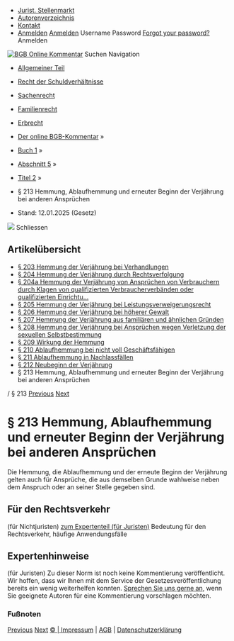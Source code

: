   * [Jurist. Stellenmarkt](https://bgb.kommentar.de/Buch-1/Abschnitt-5/Titel-2/</job-board> "Jurist. Stellenmarkt")
  * [Autorenverzeichnis](https://bgb.kommentar.de/Buch-1/Abschnitt-5/Titel-2/</Autorenverzeichnis> "Autorenverzeichnis")
  * [Kontakt](https://bgb.kommentar.de/Buch-1/Abschnitt-5/Titel-2/</Kontakt>)
  * [Anmelden](https://bgb.kommentar.de/Buch-1/Abschnitt-5/Titel-2/<#login> "show login form") [Anmelden](https://bgb.kommentar.de/Buch-1/Abschnitt-5/Titel-2/<#> "hide login form") Username Password
[Forgot your password?](https://bgb.kommentar.de/Buch-1/Abschnitt-5/Titel-2/</user/forgotpassword>) Anmelden 


[![BGB Online Kommentar](https://bgb.kommentar.de/extension/bgb/design/bgb/images/logo.png)](https://bgb.kommentar.de/Buch-1/Abschnitt-5/Titel-2/</> "BGB Online Kommentar")
Suchen
Navigation
  * [Allgemeiner Teil](https://bgb.kommentar.de/Buch-1/Abschnitt-5/Titel-2/</Buch-1>)
  * [Recht der Schuldverhältnisse](https://bgb.kommentar.de/Buch-1/Abschnitt-5/Titel-2/</Buch-2>)
  * [Sachenrecht](https://bgb.kommentar.de/Buch-1/Abschnitt-5/Titel-2/</Buch-3>)
  * [Familienrecht](https://bgb.kommentar.de/Buch-1/Abschnitt-5/Titel-2/</Buch-4>)
  * [Erbrecht](https://bgb.kommentar.de/Buch-1/Abschnitt-5/Titel-2/</Buch-5>)


  * [Der online BGB-Kommentar](https://bgb.kommentar.de/Buch-1/Abschnitt-5/Titel-2/</>) »
  * [Buch 1](https://bgb.kommentar.de/Buch-1/Abschnitt-5/Titel-2/</Buch-1>) »
  * [Abschnitt 5](https://bgb.kommentar.de/Buch-1/Abschnitt-5/Titel-2/</Buch-1/Abschnitt-5>) »
  * [Titel 2](https://bgb.kommentar.de/Buch-1/Abschnitt-5/Titel-2/</Buch-1/Abschnitt-5/Titel-2>) »
  * § 213 Hemmung, Ablaufhemmung und erneuter Beginn der Verjährung bei anderen Ansprüchen 
  * Stand: 12.01.2025 (Gesetz) 


![](https://vg01.met.vgwort.de/na/1c9909529ead4f509072c06d9081a7d5)
Schliessen 
## Artikelübersicht
  * [ § 203 Hemmung der Verjährung bei Verhandlungen ](https://bgb.kommentar.de/Buch-1/Abschnitt-5/Titel-2/</Buch-1/Abschnitt-5/Titel-2/Hemmung-der-Verjaehrung-bei-Verhandlungen>)
  * [ § 204 Hemmung der Verjährung durch Rechtsverfolgung ](https://bgb.kommentar.de/Buch-1/Abschnitt-5/Titel-2/</Buch-1/Abschnitt-5/Titel-2/Hemmung-der-Verjaehrung-durch-Rechtsverfolgung>)
  * [ § 204a Hemmung der Verjährung von Ansprüchen von Verbrauchern durch Klagen von qualifizierten Verbraucherverbänden oder qualifizierten Einrichtu... ](https://bgb.kommentar.de/Buch-1/Abschnitt-5/Titel-2/</Buch-1/Abschnitt-5/Titel-2/Hemmung-der-Verjaehrung-von-Anspruechen-von-Verbrauchern-durch-Klagen-von-qualifizierten-Verbraucherverbaenden-oder-qualifizierten-Einrichtungen>)
  * [ § 205 Hemmung der Verjährung bei Leistungsverweigerungsrecht ](https://bgb.kommentar.de/Buch-1/Abschnitt-5/Titel-2/</Buch-1/Abschnitt-5/Titel-2/Hemmung-der-Verjaehrung-bei-Leistungsverweigerungsrecht>)
  * [ § 206 Hemmung der Verjährung bei höherer Gewalt ](https://bgb.kommentar.de/Buch-1/Abschnitt-5/Titel-2/</Buch-1/Abschnitt-5/Titel-2/Hemmung-der-Verjaehrung-bei-hoeherer-Gewalt>)
  * [ § 207 Hemmung der Verjährung aus familiären und ähnlichen Gründen ](https://bgb.kommentar.de/Buch-1/Abschnitt-5/Titel-2/</Buch-1/Abschnitt-5/Titel-2/Hemmung-der-Verjaehrung-aus-familiaeren-und-aehnlichen-Gruenden>)
  * [ § 208 Hemmung der Verjährung bei Ansprüchen wegen Verletzung der sexuellen Selbstbestimmung ](https://bgb.kommentar.de/Buch-1/Abschnitt-5/Titel-2/</Buch-1/Abschnitt-5/Titel-2/Hemmung-der-Verjaehrung-bei-Anspruechen-wegen-Verletzung-der-sexuellen-Selbstbestimmung>)
  * [ § 209 Wirkung der Hemmung ](https://bgb.kommentar.de/Buch-1/Abschnitt-5/Titel-2/</Buch-1/Abschnitt-5/Titel-2/Wirkung-der-Hemmung>)
  * [ § 210 Ablaufhemmung bei nicht voll Geschäftsfähigen ](https://bgb.kommentar.de/Buch-1/Abschnitt-5/Titel-2/</Buch-1/Abschnitt-5/Titel-2/Ablaufhemmung-bei-nicht-voll-Geschaeftsfaehigen>)
  * [ § 211 Ablaufhemmung in Nachlassfällen ](https://bgb.kommentar.de/Buch-1/Abschnitt-5/Titel-2/</Buch-1/Abschnitt-5/Titel-2/Ablaufhemmung-in-Nachlassfaellen>)
  * [ § 212 Neubeginn der Verjährung ](https://bgb.kommentar.de/Buch-1/Abschnitt-5/Titel-2/</Buch-1/Abschnitt-5/Titel-2/Neubeginn-der-Verjaehrung>)
  * § 213 Hemmung, Ablaufhemmung und erneuter Beginn der Verjährung bei anderen Ansprüchen 


/ § 213 
[Previous](https://bgb.kommentar.de/Buch-1/Abschnitt-5/Titel-2/</Buch-1/Abschnitt-5/Titel-2/Neubeginn-der-Verjaehrung> "§ 212 Neubeginn der Verjährung") [Next](https://bgb.kommentar.de/Buch-1/Abschnitt-5/Titel-2/</Buch-1/Abschnitt-5/Titel-3/Wirkung-der-Verjaehrung> "§ 214 Wirkung der Verjährung")
# § 213 Hemmung, Ablaufhemmung und erneuter Beginn der Verjährung bei anderen Ansprüchen
Die Hemmung, die Ablaufhemmung und der erneute Beginn der Verjährung gelten auch für Ansprüche, die aus demselben Grunde wahlweise neben dem Anspruch oder an seiner Stelle gegeben sind.
## Für den Rechtsverkehr 
(für Nichtjuristen)
[zum Expertenteil (für Juristen)](https://bgb.kommentar.de/Buch-1/Abschnitt-5/Titel-2/<#expertenhinweise>)
Bedeutung für den Rechtsverkehr, häufige Anwendungsfälle
## Expertenhinweise
(für Juristen)
Zu dieser Norm ist noch keine Kommentierung veröffentlicht. Wir hoffen, dass wir Ihnen mit dem Service der Gesetzesveröffentlichung bereits ein wenig weiterhelfen konnten. [Sprechen Sie uns gerne an](https://bgb.kommentar.de/Buch-1/Abschnitt-5/Titel-2/</Kontakt>), wenn Sie geeignete Autoren für eine Kommentierung vorschlagen möchten. 
### Fußnoten
[Previous](https://bgb.kommentar.de/Buch-1/Abschnitt-5/Titel-2/</Buch-1/Abschnitt-5/Titel-2/Neubeginn-der-Verjaehrung> "§ 212 Neubeginn der Verjährung") [Next](https://bgb.kommentar.de/Buch-1/Abschnitt-5/Titel-2/</Buch-1/Abschnitt-5/Titel-3/Wirkung-der-Verjaehrung> "§ 214 Wirkung der Verjährung")
[© | Impressum](https://bgb.kommentar.de/Buch-1/Abschnitt-5/Titel-2/</Kontakt>) | [AGB](https://bgb.kommentar.de/Buch-1/Abschnitt-5/Titel-2/</AGB>) | [Datenschutzerklärung](https://bgb.kommentar.de/Buch-1/Abschnitt-5/Titel-2/</Datenschutzerklaerung-fuer-Leser>)
